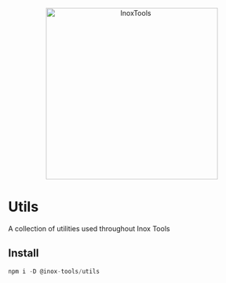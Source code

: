 <p align="center">
    <img alt="InoxTools" width="350px" src="https://github.com/Fryuni/inox-tools/blob/main/assets/shield.png?raw=true"/>
</p>

# Utils

A collection of utilities used throughout Inox Tools

## Install

```js
npm i -D @inox-tools/utils
```
